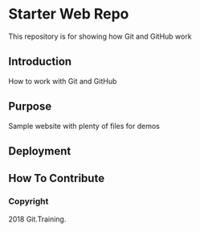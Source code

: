 # Starter Web Repo

This repository is for showing how Git and GitHub work

##  Introduction

How to work with Git and GitHub

## Purpose

Sample website with plenty of files for demos

## Deployment

## How To Contribute

### Copyright

2018 Git.Training.